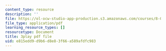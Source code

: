 ```yaml
---
content_type: resource
description: ''
file: https://ol-ocw-studio-app-production.s3.amazonaws.com/courses/8-01sc-classical-mechanics-fall-2016/e815edd9d9b6d8e83f66a589afdfc983_NiCMMn12CIs.pdf
file_type: application/pdf
learning_resource_types: []
resourcetype: Document
title: 3play pdf file
uid: e815edd9-d9b6-d8e8-3f66-a589afdfc983
---
```

